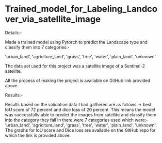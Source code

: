 # Trained_model_for_Labeling_Landcover_via_satellite_image

Details:-

Made a trained model using Pytorch to predict the Landscape type and classify them into 7 categories:- 

'urban_land', 'agriclture_land', 'grass', 'tree', 'water', 'plain_land', 'unknown'

The data set used for this project was a satellite image of a Sentinal-2 satellite.

All the process of making the project is available on GitHub link provided above.

Results:-

Results based on the validation data I had gathered are as follows -> best IoU score of 72 percent and dice loss of 20 percent. This means the model was successfully able to predict the images from satellite and classify them into the category they fall in there were 7 categories used which were:- 'urban_land', 'agriclture_land', 'grass', 'tree', 'water', 'plain_land', 'unknown'. The graphs for IoU score and Dice loss are available on the GitHub repo for which the link is provided above. 
